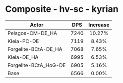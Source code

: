 # Composite - hv-sc - kyrian
| Actor | DPS | Increase |
|---|:---:|:---:|
|Pelagos-CM-DE_HA|7240|10.27%|
|Kleia-PC-DE|7119|8.43%|
|Forgelite-BCtA-DE_HA|7068|7.65%|
|Kleia-DE_HA|6995|6.53%|
|Forgelite-BCtA_HoG-DE|6905|5.16%|
|Base|6566|0.00%|
